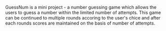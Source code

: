 GuessNum is a mini project - a number guessing game which allows the users to guess a number within the limited number of attempts. This game can be continued to multiple rounds accoring to the user's chice and after each rounds scores are maintained on the basis of number of attempts.
